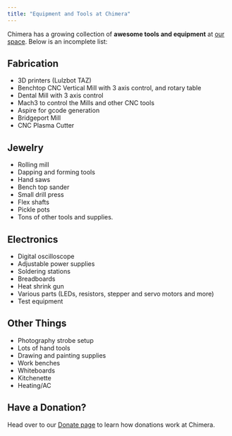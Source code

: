 ```yaml
---
title: "Equipment and Tools at Chimera"
---
```


Chimera has a growing collection of **awesome tools and equipment** at [our space](/about/space/). Below is an incomplete list:

## Fabrication

- 3D printers (Lulzbot TAZ)
- Benchtop CNC Vertical Mill with 3 axis control, and rotary table
- Dental Mill with 3 axis control
- Mach3 to control the Mills and other CNC tools
- Aspire for gcode generation
- Bridgeport Mill
- CNC Plasma Cutter


## Jewelry

- Rolling mill
- Dapping and forming tools
- Hand saws
- Bench top sander
- Small drill press
- Flex shafts
- Pickle pots
- Tons of other tools and supplies.


## Electronics

- Digital oscilloscope
- Adjustable power supplies
- Soldering stations
- Breadboards
- Heat shrink gun
- Various parts (LEDs, resistors, stepper and servo motors and more)
- Test equipment


## Other Things

- Photography strobe setup
- Lots of hand tools
- Drawing and painting supplies
- Work benches
- Whiteboards
- Kitchenette
- Heating/AC


## Have a Donation?

Head over to our [Donate page](/donate/) to learn how donations work at Chimera.
